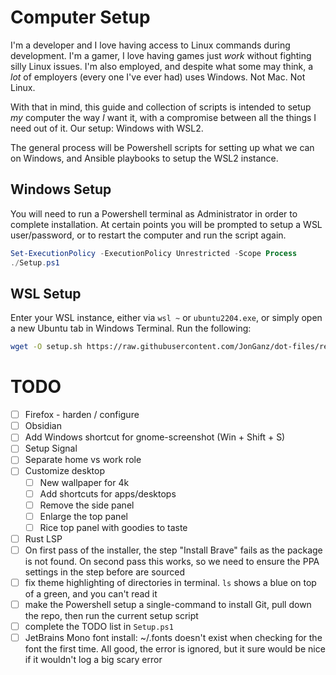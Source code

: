 # Computer Setup

I'm a developer and I love having access to Linux commands during development. I'm a gamer, I love having games just _work_ without fighting silly Linux issues. I'm also employed, and despite what some may think, a _lot_ of employers (every one I've ever had) uses Windows. Not Mac. Not Linux.

With that in mind, this guide and collection of scripts is intended to setup _my_ computer the way _I_ want it, with a compromise between all the things I need out of it. Our setup: Windows with WSL2.

The general process will be Powershell scripts for setting up what we can on Windows, and Ansible playbooks to setup the WSL2 instance.

## Windows Setup

You will need to run a Powershell terminal as Administrator in order to complete installation. At certain points you will be prompted to setup a WSL user/password, or to restart the computer and run the script again.

```powershell
Set-ExecutionPolicy -ExecutionPolicy Unrestricted -Scope Process
./Setup.ps1
```

## WSL Setup

Enter your WSL instance, either via `wsl ~` or `ubuntu2204.exe`, or simply open a new Ubuntu tab in Windows Terminal. Run the following:

```sh
wget -O setup.sh https://raw.githubusercontent.com/JonGanz/dot-files/refs/heads/master/setup.sh && bash setup.sh
```

# TODO
- [ ] Firefox - harden / configure
- [ ] Obsidian
- [ ] Add Windows shortcut for gnome-screenshot (Win + Shift + S)
- [ ] Setup Signal
- [ ] Separate home vs work role
- [ ] Customize desktop
    - [ ] New wallpaper for 4k
    - [ ] Add shortcuts for apps/desktops
    - [ ] Remove the side panel
    - [ ] Enlarge the top panel
    - [ ] Rice top panel with goodies to taste
- [ ] Rust LSP
- [ ] On first pass of the installer, the step "Install Brave" fails as the package is not found. On second pass this works, so we need to ensure the PPA settings in the step before are sourced
- [ ] fix theme highlighting of directories in terminal. `ls` shows a blue on top of a green, and you can't read it
- [ ] make the Powershell setup a single-command to install Git, pull down the repo, then run the current setup script
- [ ] complete the TODO list in `Setup.ps1`
- [ ] JetBrains Mono font install: ~/.fonts doesn't exist when checking for the font the first time. All good, the error is ignored, but it sure would be nice if it wouldn't log a big scary error
